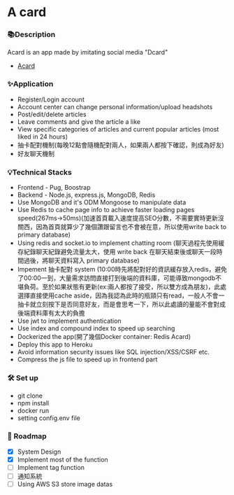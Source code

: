 # A card


### 📚Description
Acard is an app made by imitating social media "Dcard"
- [Acard](https://a-card.herokuapp.com/ "link")

### ✨Application
- Register/Login account
- Account center can change personal information/upload headshots
- Post/edit/delete articles
- Leave comments and give the article a like
- View specific categories of articles and current popular articles (most liked in 24 hours)
- 抽卡配對機制(每晚12點會隨機配對兩人，如果兩人都按下確認，則成為好友)
- 好友聊天機制
<!-- - You can use the forgotten password, and a verification mail will be sent to the registered mailbox -->

### 💡Technical Stacks
- Frontend - Pug, Boostrap
- Backend - Node.js, express.js, MongoDB, Redis
- Use MongoDB and it's ODM Mongoose to manipulate data
- Use Redis to cache page info to achieve faster loading pages speed(267ms->50ms)(加速首頁載入速度提高SEO分數，不需要實時更新沒關西，因為首頁就算少了幾個讚跟留言也不會被在意，所以使用write back to primary database)
- Using redis and socket.io to implement chatting room (聊天過程先使用緩存紀錄聊天紀錄避免流量太大，使用 write back 在聊天結束後或聊天一段時間過後，將聊天資料寫入 primary database)
- Impement 抽卡配對 system (10:00時先將配對好的資訊緩存放入redis，避免了00:00一到，大量需求訪問直接打到後端的資料庫，可能導致mongodb不堪負荷。至於如果狀態有更新(ex:兩人都按了接受，所以雙方成為朋友)，此處選擇直接使用cache aside，因為我認為此時的瓶頸只有read，一般人不會一抽卡就立刻按下是否同意好友，而是會思考一下，所以此處讀的量能不會對成後端資料庫有太大的負擔
- Use jwt to implement authentication
- Use index and compound index to speed up searching
- Dockerized the app(開了幾個Docker container: Redis Acard)
- Deploy this app to Heroku
- Avoid information security issues like SQL injection/XSS/CSRF etc. 
- Compress the js file to speed up in frontend part
<!-- - Implement CORS -->
<!-- - Use SendGrid第三方Email服務 -->

### 🛠️ Set up
- git clone
- npm install
- docker run
- setting config.env file

### 🦶 Roadmap
- [x] System Design
- [x] Implement most of the function
- [ ] Implement tag function
- [ ] 通知系統
- [ ] Using AWS S3 store image datas

